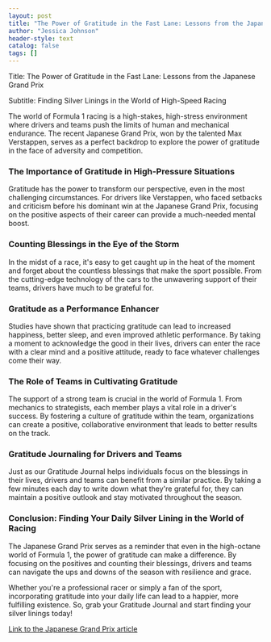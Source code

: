 ```yaml
---
layout: post
title: "The Power of Gratitude in the Fast Lane: Lessons from the Japanese Grand Prix"
author: "Jessica Johnson"
header-style: text
catalog: false
tags: []
---
```


Title: The Power of Gratitude in the Fast Lane: Lessons from the Japanese Grand Prix

Subtitle: Finding Silver Linings in the World of High-Speed Racing

The world of Formula 1 racing is a high-stakes, high-stress environment where drivers and teams push the limits of human and mechanical endurance. The recent Japanese Grand Prix, won by the talented Max Verstappen, serves as a perfect backdrop to explore the power of gratitude in the face of adversity and competition.

### The Importance of Gratitude in High-Pressure Situations

Gratitude has the power to transform our perspective, even in the most challenging circumstances. For drivers like Verstappen, who faced setbacks and criticism before his dominant win at the Japanese Grand Prix, focusing on the positive aspects of their career can provide a much-needed mental boost.

### Counting Blessings in the Eye of the Storm

In the midst of a race, it's easy to get caught up in the heat of the moment and forget about the countless blessings that make the sport possible. From the cutting-edge technology of the cars to the unwavering support of their teams, drivers have much to be grateful for.

### Gratitude as a Performance Enhancer

Studies have shown that practicing gratitude can lead to increased happiness, better sleep, and even improved athletic performance. By taking a moment to acknowledge the good in their lives, drivers can enter the race with a clear mind and a positive attitude, ready to face whatever challenges come their way.

### The Role of Teams in Cultivating Gratitude

The support of a strong team is crucial in the world of Formula 1. From mechanics to strategists, each member plays a vital role in a driver's success. By fostering a culture of gratitude within the team, organizations can create a positive, collaborative environment that leads to better results on the track.

### Gratitude Journaling for Drivers and Teams

Just as our Gratitude Journal helps individuals focus on the blessings in their lives, drivers and teams can benefit from a similar practice. By taking a few minutes each day to write down what they're grateful for, they can maintain a positive outlook and stay motivated throughout the season.

### Conclusion: Finding Your Daily Silver Lining in the World of Racing

The Japanese Grand Prix serves as a reminder that even in the high-octane world of Formula 1, the power of gratitude can make a difference. By focusing on the positives and counting their blessings, drivers and teams can navigate the ups and downs of the season with resilience and grace.

Whether you're a professional racer or simply a fan of the sport, incorporating gratitude into your daily life can lead to a happier, more fulfilling existence. So, grab your Gratitude Journal and start finding your silver linings today!

[Link to the Japanese Grand Prix article](https://www.example.com/japanese-grand-prix-article)